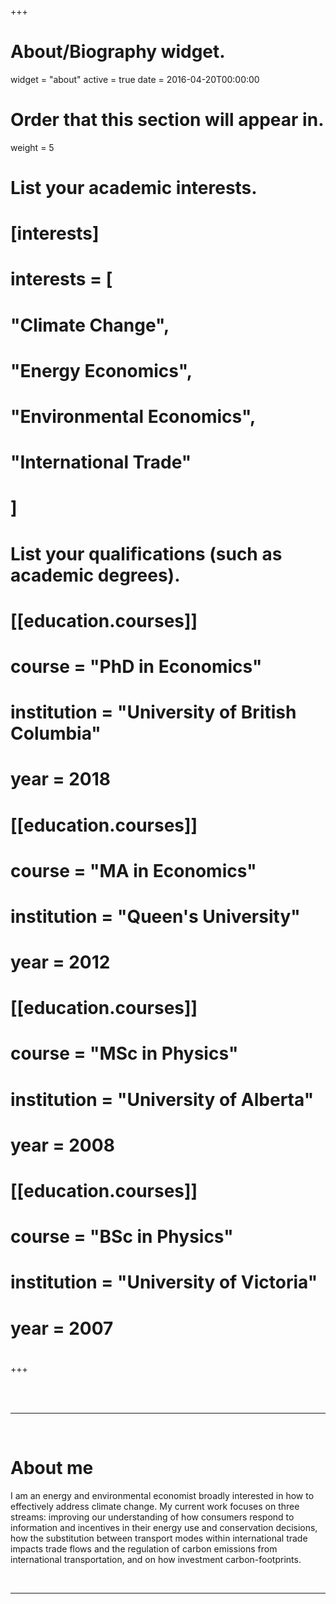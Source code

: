 +++
# About/Biography widget.
widget = "about"
active = true
date = 2016-04-20T00:00:00

# Order that this section will appear in.
weight = 5

# List your academic interests.
# [interests]
#   interests = [
#     "Climate Change",
#     "Energy Economics",
#     "Environmental Economics",
#     "International Trade"
#   ]

# List your qualifications (such as academic degrees).
# [[education.courses]]
#   course = "PhD in Economics"
#   institution = "University of British Columbia"
#   year = 2018
# 
# [[education.courses]]
#   course = "MA in Economics"
#   institution = "Queen's University"
#   year = 2012
# 
# [[education.courses]]
#   course = "MSc in Physics"
#   institution = "University of Alberta"
#   year = 2008
#   
# [[education.courses]]
#   course = "BSc in Physics"
#   institution = "University of Victoria"
#   year = 2007
#  
+++


<br><br>

***

<br>

# About me

I am an energy and environmental economist broadly interested in how to effectively address climate change. My current work focuses on three streams: improving our understanding of how consumers respond to information and incentives in their energy use and conservation decisions, how the substitution between transport modes within international trade impacts trade flows and the regulation of carbon emissions from international transportation, and on how investment carbon-footprints.

<br>

***

<br><br>

